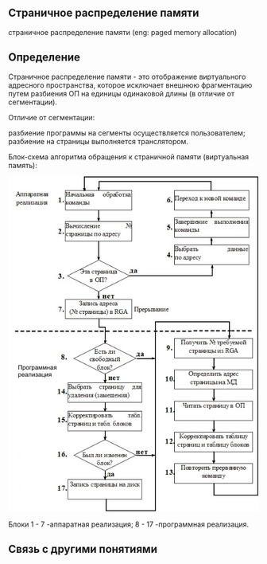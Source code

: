 ## Cтраничное распределение памяти
страничное распределение памяти (eng: paged memory allocation) 

## Определение
Страничное распределение памяти - это отображение виртуального адресного пространства, которое исключает внешнюю фрагментацию путем разбиения ОП на единицы одинаковой длины (в отличие от сегментации).

Отличие от сегментации:

разбиение программы на сегменты осуществляется пользователем;
разбиение на страницы выполняется транслятором.

Блок-схема алгоритма обращения к страничной памяти (виртуальная память):

![ paged memory allocation](https://github.com/vernikkkkkkkkkkkkkkkkkkk/concept_new/blob/main/images/paged%20memory%20allocation.png)

Блоки 1 - 7 -аппаратная реализация;
8 - 17 -программная реализация.
## Cвязь с другими понятиями 
